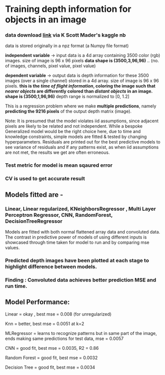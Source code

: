 # Training depth information for objects in an image
### data download [link](https://www.kaggle.com/kmader/showing-the-rgbd-images/notebook) via K Scott Mader's kaggle nb

data is stored originally in a npz format (a Numpy file format)

**independent variable** -> 
                        input data is a 4d array containing 3500 color (rgb) images. 
                        size of image is 96 x 96 pixels
                        **data shape is (3500,3,96,96)**     .. (no. of images, channels, pixel value, pixel value)
                        
**dependent variable**   -> 
                        output data is depth information for these 3500 images (over a single channel) stored in a 4d array.
                        size of image is 96 x 96 pixels.
                        **this is the _time of flight information_, 
                        coloring the image such that _nearer objects_ are differently colored than _distant objects_ in an image.**
                        **shape is (3500,1,96,96)**
                        depth range is normalized to [0, 1.2] 

This is a regression problem where we make **multiple predictions**, namely **predicting the 9216 pixels** of the output depth matrix (image). 

Note:
It is presumed that the model violates iid assumptions, since adjacent pixels are likely to be related and not independent.
While a bespoke Generalized model would be the right choice here, due to time and knowledge constraints, simple models are fitted & tested by changing hyperparameters. 
Residuals are printed out for the best predictive models to see variance of residuals and if any patterns exist, as when iid assumptions are not met, the results we get are often erroneous.  

### Test metric for model is mean sqaured error 

### CV is used to get accurate result

## Models fitted are - 
### Linear, Linear regularized, KNeighborsRegressor , Multi Layer Perceptron Regressor, CNN, RandomForest, DecisionTreeRegressor

Models are fitted with both normal flattened array data and convoluted data. The contrast in predictive power of models of using different inputs is showcased through time taken for model to run and by comparing mse values.  

### Predicted depth images have been plotted at each stage to highlight difference between models.

### Finding : Convoluted data achieves better prediction MSE and run time. 

## Model Performance:

Linear        =              okay , best mse = 0.008     (for unregularized)

Knn           =              better, best mse = 0.0051 at k=2

MLRegressor   =              learns to recognize patterns but in same part of the image, ends making same predictions for test data, mse = 0.0057

CNN           =              good fit, best mse = 0.0035, R2 = 0.86

Random Forest =              good fit, best mse = 0.0032

Decision Tree =              good fit, best mse = 0.0034



